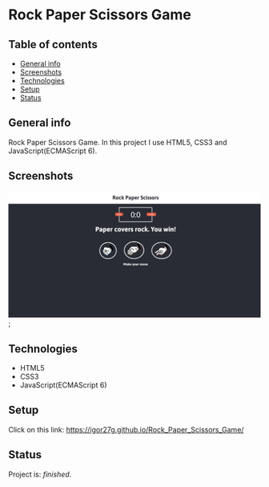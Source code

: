 # Rock Paper Scissors Game

## Table of contents
* [General info](#general-info)
* [Screenshots](#screenshots)
* [Technologies](#technologies)
* [Setup](#setup)
* [Status](#status)



## General info
Rock Paper Scissors Game. In this project I use HTML5, CSS3 and JavaScript(ECMAScript 6).

## Screenshots
![Example screenshot](img/screenshoot1.png);


## Technologies
* HTML5
* CSS3 
* JavaScript(ECMAScript 6) 

## Setup
Click on this link: https://igor27g.github.io/Rock_Paper_Scissors_Game/



## Status
Project is: _finished_.



